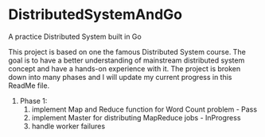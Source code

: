 # DistributedSystemAndGo
A practice Distributed System built in Go 

This project is based on one the famous Distributed System course.
The goal is to have a better understanding of mainstream distributed system concept and have a hands-on experience with it.
The project is broken down into many phases and I will update my current progress in this ReadMe file.

1. Phase 1:
    1. implement Map and Reduce function for Word Count problem     - Pass
    2. implement Master for distributing MapReduce jobs             - InProgress
    3. handle worker failures
